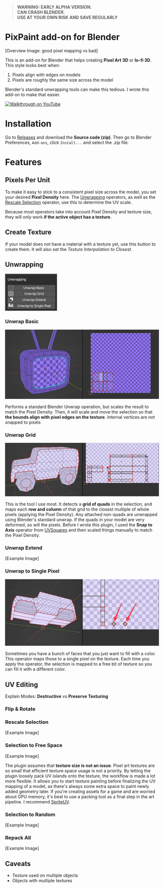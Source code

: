 >   __WARNING: EARLY ALPHA VERSION.__  
    __CAN CRASH BLENDER.__  
    __USE AT YOUR OWN RISK AND SAVE REGULARLY__  

    
# PixPaint add-on for Blender

[Overview Image: good pixel mapping vs bad]

This is an add-on for Blender that helps creating **Pixel Art 3D** or **lo-fi 3D**. This style looks best when:

1. Pixels align with edges on models
2. Pixels are roughly the same size across the model

Blender's standard unwrapping tools can make this tedious. I wrote this add-on to make that easier.


[![Walkthrough on YouTube](https://user-images.githubusercontent.com/271730/224333278-0fdfa82c-cd5d-4601-a2b8-563e29f4f493.png)](https://youtu.be/9ao1PM7GTS8)



# Installation

Go to [Releases](https://github.com/noio/pixpaint/releases/latest) and download the **Source code (zip)**. Then go to Blender Preferences, `Add-ons`, click `Install...` and select the .zip file.

# Features



## Pixels Per Unit

To make it easy to stick to a consistent pixel size across the model, you set your desired **Pixel Density** here. The [Unwrapping](#unwrapping) operators, as well as the [Rescale Selection](#rescale-selection) operator, use this to determine the UV scale.

Because most operators take into account Pixel Density and texture size, they will only work **if the active object has a texture**.

## Create Texture

If your model does not have a material with a texture yet, use this button to create them. It will also set the *Texture Interpolation* to *Closest*.

## Unwrapping

![Unwrapping](docs/unwrapping.png)

### Unwrap Basic

![Unwrap Basic](docs/unwrap_basic.png)

Performs a standard Blender Unwrap operation, but scales the result to match the Pixel Density. Then, it will scale and move the selection so that **the bounds align with pixel edges on the texture**. Internal vertices are not snapped to pixels

### Unwrap Grid

![Unwrap Grid](docs/unwrap_grid.png)

This is the tool I use most. It detects a **grid of quads** in the selection, and maps each **row and column** of that grid to the closest multiple of whole pixels (applying the Pixel Density). Any attached non-quads are unwrapped using Blender's standard unwrap. If the quads in your model are very deformed, so will the pixels. Before I wrote this plugin, I used the **Snap to Axis** operator from [UVSquares](https://www.blendermarket.com/products/uv-squares) and then scaled things manually to match the Pixel Density.

### Unwrap Extend

[Example Image]

### Unwrap to Single Pixel

![Unwrap to Single Pixel](docs/unwrap_to_single_pixel.png)

Sometimes you have a bunch of faces that you just want to fill with a color. This operator maps those to a single pixel on the texture. Each time you apply the operator, the selection is mapped to a free bit of texture so you can fill it with a different color.

## UV Editing

Explain Modes: **Destructive** vs **Preserve Texturing**

### Flip & Rotate

### Rescale Selection

[Example Image]

### Selection to Free Space

[Example Image]

The plugin assumes that **texture size is not an issue**. Pixel art textures are so small that efficient texture space usage is not a priority. By letting the plugin loosely pack UV islands onto the texture, the workflow is made a lot more flexible. It allows you to start texture painting before finalizing the UV mapping of a model, as there's always some extra space to paint newly added geometry later. If you're creating assets for a game and are worried about GPU memory, it's best to use a packing tool as a final step in the art pipeline. I recommend [SpriteUV](https://www.spriteuv.com).


### Selection to Random

[Example Image]

### Repack All

[Example Image]


## Caveats

- Texture used on multiple objects
- Objects with multiple textures